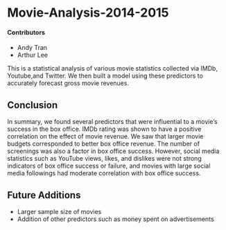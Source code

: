 # Movie-Analysis-2014-2015

#### Contributors
- Andy Tran
- Arthur Lee

This is a statistical analysis of various movie statistics collected via IMDb, Youtube,and Twitter. We then built a model using these predictors to accurately forecast gross movie revenues.

## Conclusion
In summary, we found several predictors that were influential to a movie’s success in the
box office. IMDb rating was shown to have a positive correlation on the effect of movie revenue.
We saw that larger movie budgets corresponded to better box office revenue. The number of
screenings was also a factor in box office success. However, social media statistics such as
YouTube views, likes, and dislikes were not strong indicators of box office success or failure,
and movies with large social media followings had moderate correlation with box office success.

## Future Additions
- Larger sample size of movies
- Addition of other predictors such as money spent on advertisements

